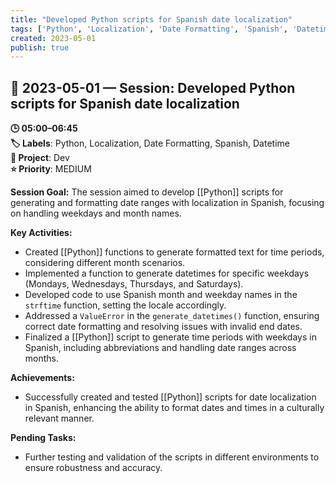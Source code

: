 ```yaml
---
title: "Developed Python scripts for Spanish date localization"
tags: ['Python', 'Localization', 'Date Formatting', 'Spanish', 'Datetime']
created: 2023-05-01
publish: true
---
```


## 📅 2023-05-01 — Session: Developed Python scripts for Spanish date localization

**🕒 05:00–06:45**  
**🏷️ Labels**: Python, Localization, Date Formatting, Spanish, Datetime  
**📂 Project**: Dev  
**⭐ Priority**: MEDIUM  


**Session Goal:**
The session aimed to develop [[Python]] scripts for generating and formatting date ranges with localization in Spanish, focusing on handling weekdays and month names.

**Key Activities:**
- Created [[Python]] functions to generate formatted text for time periods, considering different month scenarios.
- Implemented a function to generate datetimes for specific weekdays (Mondays, Wednesdays, Thursdays, and Saturdays).
- Developed code to use Spanish month and weekday names in the `strftime` function, setting the locale accordingly.
- Addressed a `ValueError` in the `generate_datetimes()` function, ensuring correct date formatting and resolving issues with invalid end dates.
- Finalized a [[Python]] script to generate time periods with weekdays in Spanish, including abbreviations and handling date ranges across months.

**Achievements:**
- Successfully created and tested [[Python]] scripts for date localization in Spanish, enhancing the ability to format dates and times in a culturally relevant manner.

**Pending Tasks:**
- Further testing and validation of the scripts in different environments to ensure robustness and accuracy.
